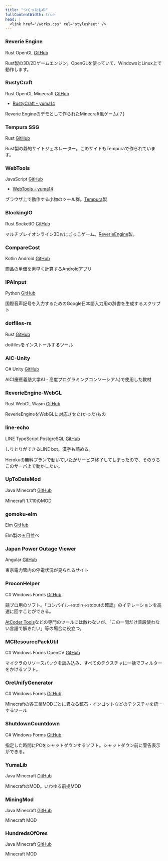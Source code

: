 ```yaml
---
title: "つくったもの"
fullContentWidth: true
head: |
  <link href="/works.css" rel="stylesheet" />
---
```

<div class="works">
<div class="card">

### Reverie Engine

<div>
<span class="badge rust">Rust</span>
<span class="badge opengl">OpenGL</span>
<a href="https://github.com/yuma140902/Reverie" target="_blank">GitHub</a>
</div>


Rust製の3D/2Dゲームエンジン。OpenGLを使っていて、WindowsとLinux上で動作します。

</div>

<div class="card">

### RustyCraft

<div>
<span class="badge rust">Rust</span>
<span class="badge opengl">OpenGL</span>
<span class="badge minecraft">Minecraft</span>
<a href="https://github.com/yuma140902/RustyCraft" target="_blank">GitHub</a>
</div>

- [RustyCraft - yuma14](/works/rustycraft)

Reverie Engineのデモとして作られたMinecraft風ゲーム(？)

</div>
<div class="card">

### Tempura SSG

<div>
<span class="badge rust">Rust</span>
<a href="https://github.com/yuma140902/tempura" target="_blank">GitHub</a>
</div>

Rust製の静的サイトジェネレーター。このサイトもTempuraで作られています。

</div>
<div class="card">

### WebTools

<div>
<span class="badge js">JavaScript</span>
<a href="https://github.com/yuma140902/webtools" target="_blank">GitHub</a>
</div>

- <a href="/webtools" target="_blank">WebTools - yuma14</a>

ブラウザ上で動作する小物のツール群。<a href="https://github.com/yuma140902/tempura" target="_blank">Tempura</a>製

</div>
<div class="card">

### BlockingIO

<div>
<span class="badge rust">Rust</span>
<span class="badge socketio">SocketIO</span>
<a href="https://github.com/kcs1959/BlockingIO-client" target="_blank">GitHub</a>
</div>

マルチプレイオンライン3Dおにごっこゲーム。<a href="https://github.com/yuma140902/Reverie" target="_blank">ReverieEngine</a>製。

</div>
<div class="card">

### CompareCost

<div>
<span class="badge kotlin">Kotlin</span>
<span class="badge android">Android</span>
<a href="https://github.com/yuma140902/CompareCost" target="_blank">GitHub</a>
</div>

商品の単価を素早く計算するAndroidアプリ

</div>
<div class="card">

### IPAInput

<div>
<span class="badge python">Python</span>
<a href="https://github.com/yuma140902/IPAInput" target="_blank">GitHub</a>
</div>

国際音声記号を入力するためのGoogle日本語入力用の辞書を生成するスクリプト

</div>
<div class="card">

### dotfiles-rs

<div>
<span class="badge rust">Rust</span>
<a href="https://github.com/yuma140902/dotfiles-rs" target="_blank">GitHub</a>
</div>

dotfilesをインストールするツール

</div>
<div class="card">

### AIC-Unity

<div>
<span class="badge csharp">C#</span>
<span class="badge unity">Unity</span>
<a href="https://github.com/yuma140902/AIC-Unity" target="_blank">GitHub</a>
</div>

AIC(慶應義塾大学AI・高度プログラミングコンソーシアム)で使用した教材

</div>
<div class="card">

### ReverieEngine-WebGL

<div>
<span class="badge rust">Rust</span>
<span class="badge webgl">WebGL</span>
<span class="badge wasm">Wasm</span>
<a href="https://github.com/yuma140902/ReverieEngine-WebGL" target="_blank">GitHub</a>
</div>

ReverieEngineをWebGLに対応させた(かった)もの

</div>
<div class="card">

### line-echo

<div>
<span class="badge line">LINE</span>
<span class="badge ts">TypeScript</span>
<span class="badge postgresql">PostgreSQL</span>
<a href="https://github.com/yuma140902/line-echo" target="_blank">GitHub</a>
</div>

しりとりができるLINE bot。漢字も読める。

Herokuの無料プランで動いていたがサービス終了してしまったので、そのうちこのサーバ上で動かしたい。

</div>
<div class="card">

### UpToDateMod

<div>
<span class="badge java">Java</span>
<span class="badge minecraft">Minecraft</span>
<a href="https://github.com/yuma140902/UpToDateMod1.7.10" target="_blank">GitHub</a>
</div>

Minecraft 1.7.10のMOD

</div>
<div class="card">

### gomoku-elm

<div>
<span class="badge elm">Elm</span>
<a href="https://github.com/yuma140902/gomoku-elm" target="_blank">GitHub</a>
</div>

Elm製の五目並べ

</div>
<div class="card">

### Japan Power Outage Viewer

<div>
<span class="badge angular">Angular</span>
<a href="https://github.com/yuma140902/jpov" target="_blank">GitHub</a>
</div>

東京電力管内の停電状況が見られるサイト

</div>
<div class="card">

### ProconHelper

<div>
<span class="badge csharp">C#</span>
<span class="badge winforms">Windows Forms</span>
<a href="https://github.com/yuma140902/ProconHelper" target="_blank">GitHub</a>
</div>

競プロ用のソフト。「コンパイル→stdin→stdoutの確認」のイテレーションを高速に回すことができる。

<a href="https://github.com/kyuridenamida/atcoder-tools" target="_blank">AtCoder Tools</a>などの専門のツールには敵わないが、「この一問だけ普段使わない言語で解きたい」等の場合に役立つ。

</div>
<div class="card">

### MCResourcePackUtil

<div>
<span class="badge csharp">C#</span>
<span class="badge winforms">Windows Forms</span>
<span class="badge opencv">OpenCV</span>
<a href="https://github.com/yuma140902/MCResourcePackUtil" target="_blank">GitHub</a>
</div>

マイクラのリソースパックを読み込み、すべてのテクスチャに一括でフィルターをかけるソフト。

</div>

<div class="card">

### OreUnifyGenerator

<div>
<span class="badge csharp">C#</span>
<span class="badge winforms">Windows Forms</span>
<a href="https://github.com/yuma140902/OreUnifyGenerator" target="_blank">GitHub</a>
</div>

Minecraftの各工業MODごとに異なる鉱石・インゴットなどのテクスチャを統一するツール

</div>
<div class="card">

### ShutdownCountdown

<div>
<span class="badge csharp">C#</span>
<span class="badge winforms">Windows Forms</span>
<a href="https://github.com/yuma140902/ShutdownCountdown" target="_blank">GitHub</a>
</div>

指定した時間にPCをシャットダウンするソフト。シャットダウン前に警告表示ができる。

</div>
<div class="card">

### YumaLib

<div>
<span class="badge java">Java</span>
<span class="badge minecraft">Minecraft</span>
<a href="https://github.com/yuma140902/YumaLib" target="_blank">GitHub</a>
</div>

MinecraftのMOD。いわゆる前提MOD

</div>
<div class="card">

### MiningMod

<div>
<span class="badge java">Java</span>
<span class="badge minecraft">Minecraft</span>
<a href="https://github.com/yuma140902/MiningMod" target="_blank">GitHub</a>
</div>

Minecraft MOD

</div>
<div class="card">

### HundredsOfOres

<div>
<span class="badge java">Java</span>
<span class="badge minecraft">Minecraft</span>
<a href="https://github.com/yuma140902/HundredsOfOres" target="_blank">GitHub</a>
</div>

Minecraft MOD

</div>
</div>
